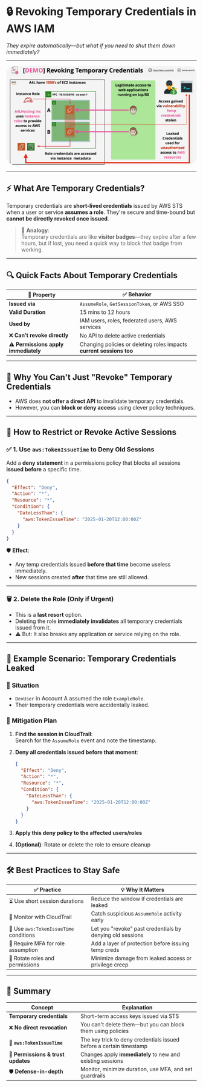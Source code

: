# 🔒 **Revoking Temporary Credentials in AWS IAM**

_They expire automatically—but what if you need to shut them down immediately?_

---

<div align="center">
  <img src="images/revoke-temporary-credential.png" alt="Revoking Temporary Credentials Diagram" style="border-radius: 20px;" />
</div>

---

## ⚡ What Are Temporary Credentials?

Temporary credentials are **short-lived credentials** issued by AWS STS when a user or service **assumes a role**. They're secure and time-bound but **cannot be directly revoked once issued**.

> 🧠 **Analogy**:  
> Temporary credentials are like **visitor badges**—they expire after a few hours, but if lost, you need a quick way to block that badge from working.

---

## 🔍 Quick Facts About Temporary Credentials

| 🔎 Property                          | ✅ Behavior                                                          |
| ------------------------------------ | -------------------------------------------------------------------- |
| **Issued via**                       | `AssumeRole`, `GetSessionToken`, or AWS SSO                          |
| **Valid Duration**                   | 15 mins to 12 hours                                                  |
| **Used by**                          | IAM users, roles, federated users, AWS services                      |
| ❌ **Can't revoke directly**         | No API to delete active credentials                                  |
| ⚠️ **Permissions apply immediately** | Changing policies or deleting roles impacts **current sessions too** |

---

## 🚫 Why You Can't Just "Revoke" Temporary Credentials

- AWS does **not offer a direct API** to invalidate temporary credentials.
- However, you can **block or deny access** using clever policy techniques.

---

## 🔐 How to Restrict or Revoke Active Sessions

### ✅ 1. **Use `aws:TokenIssueTime` to Deny Old Sessions**

Add a **deny statement** in a permissions policy that blocks all sessions **issued before** a specific time.

```json
{
  "Effect": "Deny",
  "Action": "*",
  "Resource": "*",
  "Condition": {
    "DateLessThan": {
      "aws:TokenIssueTime": "2025-01-20T12:00:00Z"
    }
  }
}
```

🛡️ **Effect**:

- Any temp credentials issued **before that time** become useless immediately.
- New sessions created **after** that time are still allowed.

---

### 🗑 2. **Delete the Role (Only if Urgent)**

- This is a **last resort** option.
- Deleting the role **immediately invalidates** all temporary credentials issued from it.
- ⚠️ But: It also breaks any application or service relying on the role.

---

## 🧪 Example Scenario: Temporary Credentials Leaked

### 📘 Situation

- `DevUser` in Account A assumed the role `ExampleRole`.
- Their temporary credentials were accidentally leaked.

### 🔐 Mitigation Plan

1. **Find the session in CloudTrail**:  
   Search for the `AssumeRole` event and note the timestamp.

2. **Deny all credentials issued before that moment**:

   ```json
   {
     "Effect": "Deny",
     "Action": "*",
     "Resource": "*",
     "Condition": {
       "DateLessThan": {
         "aws:TokenIssueTime": "2025-01-20T12:00:00Z"
       }
     }
   }
   ```

3. **Apply this deny policy to the affected users/roles**

4. **(Optional)**: Rotate or delete the role to ensure cleanup

---

## 🛠️ Best Practices to Stay Safe

| ✅ Practice                            | 💡 Why It Matters                                         |
| -------------------------------------- | --------------------------------------------------------- |
| ⏳ Use short session durations         | Reduce the window if credentials are leaked               |
| 📜 Monitor with CloudTrail             | Catch suspicious `AssumeRole` activity early              |
| 🧠 Use `aws:TokenIssueTime` conditions | Let you "revoke" past credentials by denying old sessions |
| 🔐 Require MFA for role assumption     | Add a layer of protection before issuing temp creds       |
| 🔄 Rotate roles and permissions        | Minimize damage from leaked access or privilege creep     |

---

## 🧠 Summary

| Concept                            | Explanation                                                         |
| ---------------------------------- | ------------------------------------------------------------------- |
| **Temporary credentials**          | Short-term access keys issued via STS                               |
| ❌ **No direct revocation**        | You can't delete them—but you can block them using policies         |
| 🧾 **`aws:TokenIssueTime`**        | The key trick to deny credentials issued before a certain timestamp |
| 🔄 **Permissions & trust updates** | Changes apply **immediately** to new and existing sessions          |
| 🛡 **Defense-in-depth**             | Monitor, minimize duration, use MFA, and set guardrails             |
